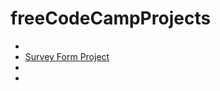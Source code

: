 # freeCodeCampProjects

* 
* [Survey Form Project](https://javierlobo.github.io/freeCodeCampProjects/surveyForm/index.html)
* 
* 